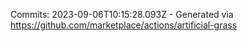 Commits: 2023-09-06T10:15:28.093Z - Generated via https://github.com/marketplace/actions/artificial-grass
<br>
